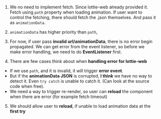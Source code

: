 1. We no need to implement fetch. Since lottie-web already provided it. Fetch using `path` property when loading animation. If user want to control the fetching, there should fetch the .json themselves. And pass it as `animationData`.

2. `animationData` has higher priority than `path`,

3. For now, if user pass **invalid url/animationData**, there is no error begin propagated. We can get error from the event listener, so before we make error handling, we need to do **EventListener** first.

4. There are few cases think about when **handling error for lottie-web**

- If we use `path`, and it is invalid, it will trigger **error event**.
- But if the **animationData JSON** is corrupted, **I think** we have no way to detect it. Even `try catch` is unable to catch it. (Can look at the source code when free).
- We need a way to trigger re-render, so user can **reload** the component when there are error (for example fetch timeout)

5. We should allow user to **reload**, if unable to load animation data at the **first try**
